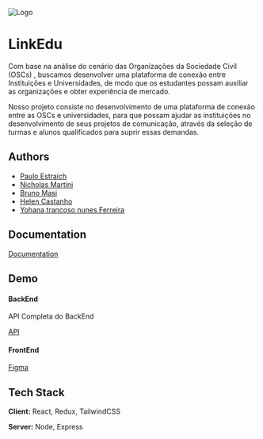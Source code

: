 
![Logo](https://dev-to-uploads.s3.amazonaws.com/uploads/articles/th5xamgrr6se0x5ro4g6.png)

    
# LinkEdu

Com base na análise do cenário das Organizações da Sociedade Civil (OSCs) , buscamos desenvolver uma plataforma de conexão entre Instituições e Universidades, de modo que os estudantes possam auxiliar as organizações e obter experiência de mercado.

Nosso projeto consiste no desenvolvimento de uma plataforma de conexão entre as OSCs e universidades, para que possam ajudar as instituições no desenvolvimento de seus projetos de comunicação, através da seleção de turmas e alunos qualificados para suprir essas demandas.

  
## Authors

- [Paulo Estraich](https://www.github.com/paulocwb)
- [Nicholas Martini](https://www.linkedin.com/in/nicholas-martini/)
- [Bruno Masi](https://www.linkedin.com/in/bmasi/)
- [Helen Castanho](https://www.linkedin.com/in/helen-castanho-2284a3121/)
- [Yohana trancoso nunes Ferreira](Yohanatrancoso@gmail.com)

## Documentation

[Documentation](https://api.linkedunion.io/docs)

  
## Demo


#### BackEnd
API Completa do BackEnd

[API](https://api.linkedunion.io/docs)
#### FrontEnd
[Figma](https://www.figma.com/file/Ns4RpCLF9FIYNGdIe3R7wt/3d-shape-Landing-page-Community?node-id=0%3A1)

  
## Tech Stack

**Client:** React, Redux, TailwindCSS

**Server:** Node, Express

  
